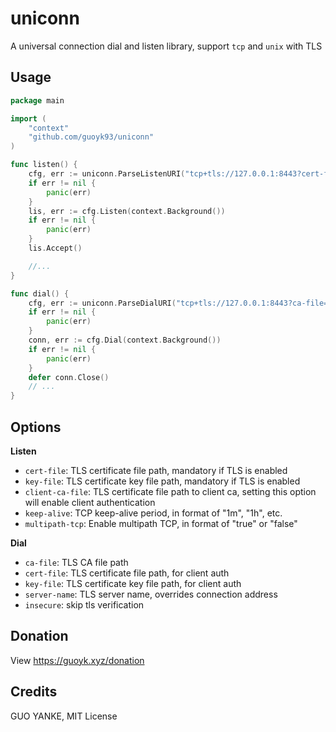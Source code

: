 # uniconn

A universal connection dial and listen library, support `tcp` and `unix` with TLS

## Usage

```go
package main

import (
	"context"
	"github.com/guoyk93/uniconn"
)

func listen() {
	cfg, err := uniconn.ParseListenURI("tcp+tls://127.0.0.1:8443?cert-file=cert.pem&key-file=key.pem")
	if err != nil {
		panic(err)
	}
	lis, err := cfg.Listen(context.Background())
	if err != nil {
		panic(err)
	}
	lis.Accept()

	//...
}

func dial() {
	cfg, err := uniconn.ParseDialURI("tcp+tls://127.0.0.1:8443?ca-file=ca.pem")
	if err != nil {
		panic(err)
	}
	conn, err := cfg.Dial(context.Background())
	if err != nil {
		panic(err)
	}
	defer conn.Close()
	// ...
}
```

## Options

**Listen**

- `cert-file`: TLS certificate file path, mandatory if TLS is enabled
- `key-file`: TLS certificate key file path, mandatory if TLS is enabled
- `client-ca-file`: TLS certificate file path to client ca, setting this option will enable client authentication
- `keep-alive`: TCP keep-alive period, in format of "1m", "1h", etc.
- `multipath-tcp`: Enable multipath TCP, in format of "true" or "false"

**Dial**

- `ca-file`: TLS CA file path
- `cert-file`: TLS certificate file path, for client auth
- `key-file`: TLS certificate key file path, for client auth
- `server-name`: TLS server name, overrides connection address
- `insecure`: skip tls verification

## Donation

View https://guoyk.xyz/donation

## Credits

GUO YANKE, MIT License
